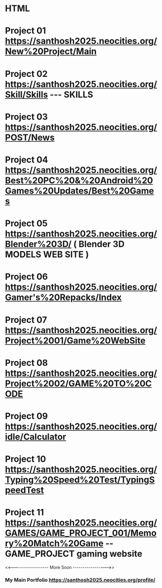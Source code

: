 # HTML

# Project 01   https://santhosh2025.neocities.org/New%20Project/Main

# Project 02   https://santhosh2025.neocities.org/Skill/Skills  --- SKILLS

# Project 03    https://santhosh2025.neocities.org/POST/News

# Project 04   https://santhosh2025.neocities.org/Best%20PC%20&%20Android%20Games%20Updates/Best%20Games

# Project 05   https://santhosh2025.neocities.org/Blender%203D/  ( Blender 3D MODELS WEB SITE )

# Project 06   https://santhosh2025.neocities.org/Gamer's%20Repacks/Index

# Project 07   https://santhosh2025.neocities.org/Project%2001/Game%20WebSite 

# Project 08   https://santhosh2025.neocities.org/Project%2002/GAME%20TO%20CODE

# Project 09   https://santhosh2025.neocities.org/idle/Calculator

# Project 10   https://santhosh2025.neocities.org/Typing%20Speed%20Test/TypingSpeedTest

# Project 11   https://santhosh2025.neocities.org/GAMES/GAME_PROJECT_001/Memory%20Match%20Game -- GAME_PROJECT gaming website





<<------------------ More Soon ----------------->>



### My Main Portfolio   https://santhosh2025.neocities.org/profile/
